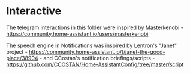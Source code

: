 # Interactive

The telegram interactions in this folder were inspired by Masterkenobi - https://community.home-assistant.io/users/masterkenobi

The speech engine in Notifications was inspired by Lentron's "Janet" project - https://community.home-assistant.io/t/janet-the-good-place/38904 - and CCostan's notification briefings/scripts - https://github.com/CCOSTAN/Home-AssistantConfig/tree/master/script



